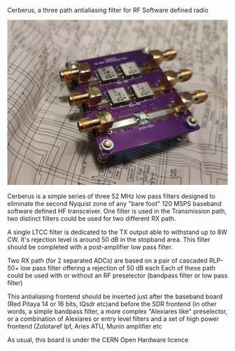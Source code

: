 Cerberus, a three path antialiasing filter for RF Software defined radio

![Cerberus, the 2 RX, 1 TX 52 MHz low path antialiasing filter ](https://github.com/F6ITU/antialiasing_filter/blob/main/Pictures_schematic/Cerbere.jpg)

Cerberus is a simple series of three 52 MHz low pass filters designed to eliminate the second Nyquist zone of any "bare foot" 
120 MSPS baseband software defined HF transceiver. One filter is used in the Transmission path, two distinct filters could be used for 
two different RX path.

A single LTCC filter is dedicated to the TX output able to withstand up to 8W CW. It's rejection level is around 50 dB in the stopband area.
This filter should be  completed with a post-amplifier low pass filter. 

Two RX path (for 2 separated ADCs) are based on a pair of cascaded RLP-50+ low pass filter offering a rejection of 50 dB each
Each of these path could be used with or without an RF preselector (bandpass filter or low pass filter) 

This antialiasing frontend should be inserted just after the baseband board (Red Pitaya 14 or 16 bits, IQsdr etc)and before 
the SDR frontend (in other words, a simple bandpass filter, a more complex "Alexiares like" preselector, or a combination of 
Alexiares or entry level filters and a set of high power frontend (Zolotaref lpf, Aries ATU, Munin amplifier etc


As usual, this board is under the CERN Open Hardware licence

